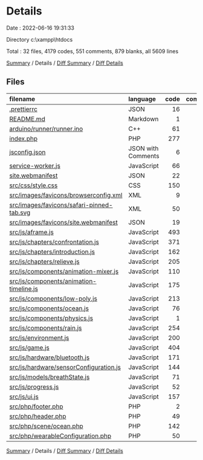 # Details

Date : 2022-06-16 19:31:33

Directory c:\\xampp\\htdocs

Total : 32 files,  4179 codes, 551 comments, 879 blanks, all 5609 lines

[Summary](results.md) / Details / [Diff Summary](diff.md) / [Diff Details](diff-details.md)

## Files
| filename | language | code | comment | blank | total |
| :--- | :--- | ---: | ---: | ---: | ---: |
| [.prettierrc](/.prettierrc) | JSON | 16 | 5 | 0 | 21 |
| [README.md](/README.md) | Markdown | 1 | 0 | 1 | 2 |
| [arduino/runner/runner.ino](/arduino/runner/runner.ino) | C++ | 61 | 5 | 22 | 88 |
| [index.php](/index.php) | PHP | 277 | 0 | 28 | 305 |
| [jsconfig.json](/jsconfig.json) | JSON with Comments | 6 | 0 | 1 | 7 |
| [service-worker.js](/service-worker.js) | JavaScript | 66 | 1 | 9 | 76 |
| [site.webmanifest](/site.webmanifest) | JSON | 22 | 0 | 1 | 23 |
| [src/css/style.css](/src/css/style.css) | CSS | 150 | 5 | 31 | 186 |
| [src/images/favicons/browserconfig.xml](/src/images/favicons/browserconfig.xml) | XML | 9 | 0 | 1 | 10 |
| [src/images/favicons/safari-pinned-tab.svg](/src/images/favicons/safari-pinned-tab.svg) | XML | 50 | 0 | 1 | 51 |
| [src/images/favicons/site.webmanifest](/src/images/favicons/site.webmanifest) | JSON | 19 | 0 | 1 | 20 |
| [src/js/aframe.js](/src/js/aframe.js) | JavaScript | 493 | 343 | 255 | 1,091 |
| [src/js/chapters/confrontation.js](/src/js/chapters/confrontation.js) | JavaScript | 371 | 44 | 87 | 502 |
| [src/js/chapters/introduction.js](/src/js/chapters/introduction.js) | JavaScript | 162 | 5 | 30 | 197 |
| [src/js/chapters/relieve.js](/src/js/chapters/relieve.js) | JavaScript | 205 | 17 | 43 | 265 |
| [src/js/components/animation-mixer.js](/src/js/components/animation-mixer.js) | JavaScript | 110 | 19 | 21 | 150 |
| [src/js/components/animation-timeline.js](/src/js/components/animation-timeline.js) | JavaScript | 175 | 0 | 1 | 176 |
| [src/js/components/low-poly.js](/src/js/components/low-poly.js) | JavaScript | 213 | 0 | 1 | 214 |
| [src/js/components/ocean.js](/src/js/components/ocean.js) | JavaScript | 76 | 14 | 16 | 106 |
| [src/js/components/physics.js](/src/js/components/physics.js) | JavaScript | 1 | 0 | 0 | 1 |
| [src/js/components/rain.js](/src/js/components/rain.js) | JavaScript | 254 | 0 | 1 | 255 |
| [src/js/environment.js](/src/js/environment.js) | JavaScript | 200 | 25 | 46 | 271 |
| [src/js/game.js](/src/js/game.js) | JavaScript | 404 | 20 | 106 | 530 |
| [src/js/hardware/bluetooth.js](/src/js/hardware/bluetooth.js) | JavaScript | 171 | 25 | 49 | 245 |
| [src/js/hardware/sensorConfiguration.js](/src/js/hardware/sensorConfiguration.js) | JavaScript | 144 | 6 | 38 | 188 |
| [src/js/models/breathState.js](/src/js/models/breathState.js) | JavaScript | 71 | 5 | 15 | 91 |
| [src/js/progress.js](/src/js/progress.js) | JavaScript | 52 | 0 | 12 | 64 |
| [src/js/ui.js](/src/js/ui.js) | JavaScript | 157 | 12 | 36 | 205 |
| [src/php/footer.php](/src/php/footer.php) | PHP | 2 | 0 | 1 | 3 |
| [src/php/header.php](/src/php/header.php) | PHP | 49 | 0 | 6 | 55 |
| [src/php/scene/ocean.php](/src/php/scene/ocean.php) | PHP | 142 | 0 | 8 | 150 |
| [src/php/wearableConfiguration.php](/src/php/wearableConfiguration.php) | PHP | 50 | 0 | 11 | 61 |

[Summary](results.md) / Details / [Diff Summary](diff.md) / [Diff Details](diff-details.md)